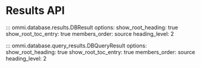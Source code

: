 # Results API

::: ommi.database.results.DBResult
    options:
      show_root_heading: true
      show_root_toc_entry: true
      members_order: source
      heading_level: 2

::: ommi.database.query_results.DBQueryResult
    options:
      show_root_heading: true
      show_root_toc_entry: true
      members_order: source
      heading_level: 2 